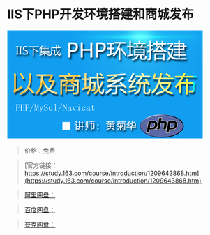 # IIS下PHP开发环境搭建和商城发布

![img](../../../assets/study163/free/ca9548c6153f4c2595fa6620c3739217.png)

> 价格：免费

> [官方链接：https://study.163.com/course/introduction/1209643868.htm](https://study.163.com/course/introduction/1209643868.htm)

> [阿里网盘：]()

> [百度网盘：]()

> [夸克网盘：]()
